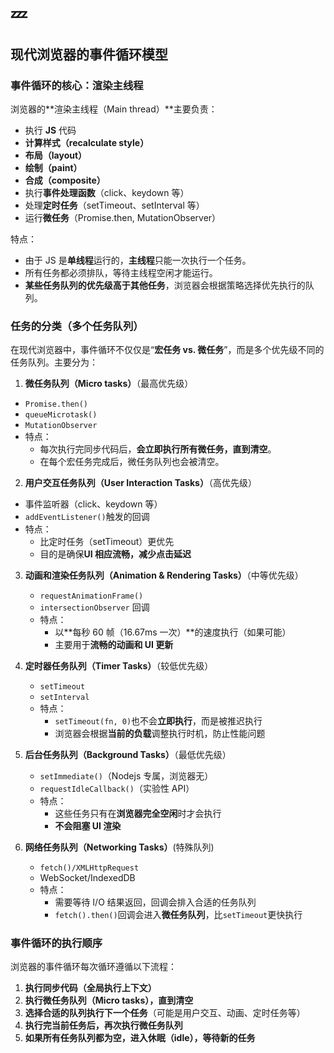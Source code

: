 # :zzz:

## 现代浏览器的事件循环模型

### 事件循环的核心：渲染主线程

浏览器的**渲染主线程（Main thread）**主要负责：

- 执行 **JS** 代码
- **计算样式（recalculate style）**
- **布局（layout）**
- **绘制（paint）**
- **合成（composite）**
- 执行**事件处理函数**（click、keydown 等）
- 处理**定时任务**（setTimeout、setInterval 等）
- 运行**微任务**（Promise.then, MutationObserver）

特点：

- 由于 JS 是**单线程**运行的，**主线程**只能一次执行一个任务。
- 所有任务都必须排队，等待主线程空闲才能运行。
- **某些任务队列的优先级高于其他任务**，浏览器会根据策略选择优先执行的队列。

### 任务的分类（多个任务队列）

在现代浏览器中，事件循环不仅仅是“**宏任务 vs. 微任务**”，而是多个优先级不同的任务队列。主要分为：

1. **微任务队列（Micro tasks）**（最高优先级）

- `Promise.then()`
- `queueMicrotask()`
- `MutationObserver`
- 特点：
  - 每次执行完同步代码后，**会立即执行所有微任务，直到清空**。
  - 在每个宏任务完成后，微任务队列也会被清空。

2. **用户交互任务队列（User Interaction Tasks）**（高优先级）

- 事件监听器（click、keydown 等）
- `addEventListener()`触发的回调
- 特点：
  - 比定时任务（setTimeout）更优先
  - 目的是确保**UI 相应流畅，减少点击延迟**

3. **动画和渲染任务队列（Animation & Rendering Tasks）**（中等优先级）

   - `requestAnimationFrame()`
   - `intersectionObserver` 回调
   - 特点：
     - 以**每秒 60 帧（16.67ms 一次）**的速度执行（如果可能）
     - 主要用于**流畅的动画和 UI 更新**

4. **定时器任务队列（Timer Tasks）**（较低优先级）

   - `setTimeout`
   - `setInterval`
   - 特点：
     - `setTimeout(fn, 0)`也不会**立即执行**，而是被推迟执行
     - 浏览器会根据**当前的负载**调整执行时机，防止性能问题

5. **后台任务队列（Background Tasks）**（最低优先级）

   - `setImmediate()`（Nodejs 专属，浏览器无）
   - `requestIdleCallback()`（实验性 API）
   - 特点：
     - 这些任务只有在**浏览器完全空闲**时才会执行
     - **不会阻塞 UI 渲染**

6. **网络任务队列（Networking Tasks）**(特殊队列)

   - `fetch()/XMLHttpRequest`
   - WebSocket/IndexedDB
   - 特点：
     - 需要等待 I/O 结果返回，回调会排入合适的任务队列
     - `fetch().then()`回调会进入**微任务队列**，比`setTimeout`更快执行

### 事件循环的执行顺序

浏览器的事件循环每次循环遵循以下流程：

1. **执行同步代码（全局执行上下文）**
2. **执行微任务队列（Micro tasks），直到清空**
3. **选择合适的队列执行下一个任务**（可能是用户交互、动画、定时任务等）
4. **执行完当前任务后，再次执行微任务队列**
5. **如果所有任务队列都为空，进入休眠（idle），等待新的任务**
